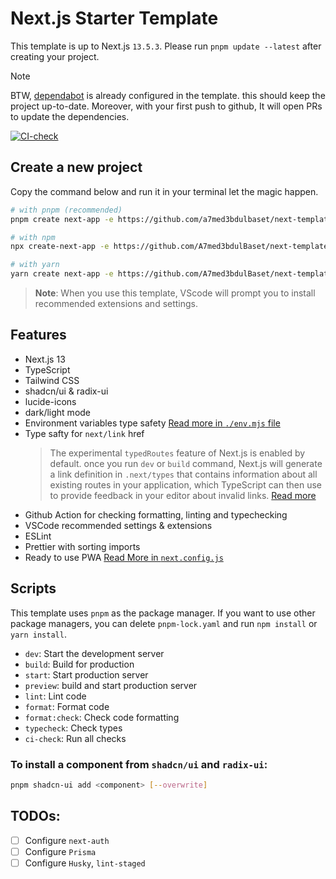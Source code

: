 # Next.js Starter Template

This template is up to Next.js `13.5.3`. Please run `pnpm update --latest` after creating your project.

> [!NOTE]  
> BTW, [dependabot](https://docs.github.com/en/code-security/dependabot/dependabot-version-updates) is already configured in the template. this should keep the project up-to-date. Moreover, with your first push to github, It will open PRs to update the dependencies.

[![CI-check](https://github.com/A7med3bdulBaset/next-template/actions/workflows/CI.yml/badge.svg)](https://github.com/A7med3bdulBaset/next-template/actions/workflows/CI.yml)

## Create a new project

Copy the command below and run it in your terminal let the magic happen.

```bash
# with pnpm (recommended)
pnpm create next-app -e https://github.com/a7med3bdulbaset/next-template my-app

# with npm
npx create-next-app -e https://github.com/A7med3bdulBaset/next-template my-app

# with yarn
yarn create next-app -e https://github.com/A7med3bdulBaset/next-template my-app
```

> **Note**: When you use this template, VScode will prompt you to install recommended extensions and settings.

## Features

- Next.js 13
- TypeScript
- Tailwind CSS
- shadcn/ui & radix-ui
- lucide-icons
- dark/light mode
- Environment variables type safety [Read more in `./env.mjs` file](./env.mjs)
- Type safty for `next/link` href
  > The experimental `typedRoutes` feature of Next.js is enabled by default. once you run `dev` or `build` command, Next.js will generate a link definition in `.next/types` that contains information about all existing routes in your application, which TypeScript can then use to provide feedback in your editor about invalid links. [Read more](https://nextjs.org/docs/app/building-your-application/configuring/typescript#statically-typed-links)
- Github Action for checking formatting, linting and typechecking
- VSCode recommended settings & extensions
- ESLint
- Prettier with sorting imports
- Ready to use PWA [Read More in `next.config.js`](./next.config.js)

## Scripts

This template uses `pnpm` as the package manager. If you want to use other package managers, you can delete `pnpm-lock.yaml` and run `npm install` or `yarn install`.

- `dev`: Start the development server
- `build`: Build for production
- `start`: Start production server
- `preview`: build and start production server
- `lint`: Lint code
- `format`: Format code
- `format:check`: Check code formatting
- `typecheck`: Check types
- `ci-check`: Run all checks

### To install a component from `shadcn/ui` and `radix-ui`:

```sh
pnpm shadcn-ui add <component> [--overwrite]
```

## TODOs:

- [ ] Configure `next-auth`
- [ ] Configure `Prisma`
- [ ] Configure `Husky`, `lint-staged`

